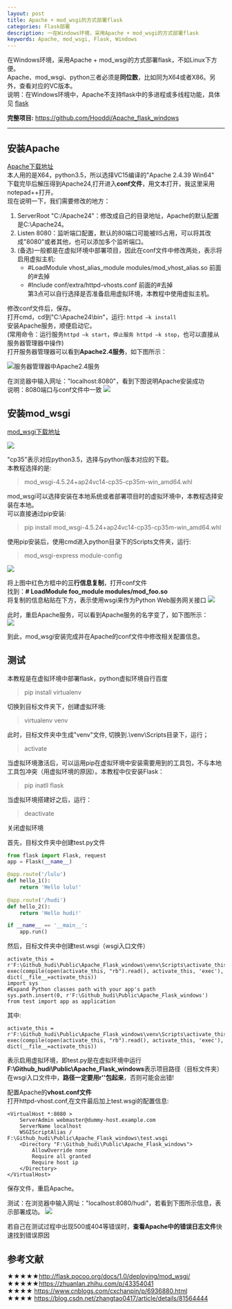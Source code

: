 ```yaml
---
layout: post
title: Apache + mod_wsgi的方式部署flask
categories: Flask部署
description: 一在Windows环境，采用Apache + mod_wsgi的方式部署flask
keywords: Apache, mod_wsgi, Flask, Windows
---
```


在Windows环境，采用Apache + mod_wsgi的方式部署flask，不如Linux下方便。    
Apache、mod_wsgi、python三者必须是**同位数**，比如同为X64或者X86。另外，查看对应的VC版本。  
说明：在Windows环境中，Apache不支持flask中的多进程或多线程功能，具体见 [flask](http://flask.pocoo.org/docs/1.0/deploying/mod_wsgi/)  

**完整项目:** <https://github.com/Hooddi/Apache_flask_windows>  

****
## 安装Apache
[Apache下载地址](https://www.apachelounge.com/download/)  
本人用的是X64，python3.5，所以选择VC15编译的"Apache 2.4.39 Win64"  
下载完毕后解压得到Apache24,打开进入**conf文件**，用文本打开，我这里采用notepad++打开。  
现在说明一下，我们需要修改的地方：  
1. ServerRoot "C:/Apache24"：修改成自己的目录地址，Apache的默认配置是C:\Apache24。  
2. Listen 8080：监听端口配置，默认的80端口可能被IIS占用，可以将其改成"8080"或者其他，也可以添加多个监听端口。  
3. (备选)一般都是在虚拟环境中部署项目，因此在conf文件中修改两处，表示将启用虚拟主机:  
	* #LoadModule vhost_alias_module modules/mod_vhost_alias.so  前面的#去掉
	* #Include conf/extra/httpd-vhosts.conf 前面的#去掉  
第3点可以自行选择是否准备启用虚拟环境，本教程中使用虚拟主机。

修改conf文件后，保存。   
打开cmd，cd到"C:\Apache24\bin"，运行: ```httpd –k install```  
安装Apache服务，顺便启动它。  
(常用命令：运行服务```httpd –k start```，```停止服务 httpd –k stop```，也可以直接从服务器管理器中操作)  
打开服务器管理器可以看到**Apache2.4服务**，如下图所示：
 
![](https://ws1.sinaimg.cn/large/005v4RA1ly1g29grijjq5j30ma09x75d.jpg "服务器管理器中Apache2.4服务")

在浏览器中输入网址："localhost:8080"，看到下图说明Apache安装成功  
说明：8080端口与conf文件中一致 
![](https://ws1.sinaimg.cn/large/005v4RA1ly1g2a9upnwtsj30l5053mxg.jpg)

## 安装mod_wsgi
[mod_wsgi下载地址](https://www.lfd.uci.edu/~gohlke/pythonlibs/#mod_wsgi?tdsourcetag=s_pctim_aiomsg)

![](https://ws1.sinaimg.cn/large/005v4RA1ly1g2aa2t2y02j30q507rq3q.jpg)

"cp35"表示对应python3.5，选择与python版本对应的下载。  
本教程选择的是:
>mod_wsgi-4.5.24+ap24vc14-cp35-cp35m-win_amd64.whl  

mod_wsgi可以选择安装在本地系统或者部署项目时的虚拟环境中，本教程选择安装在本地。  
可以直接通过pip安装:
>pip install mod_wsgi-4.5.24+ap24vc14-cp35-cp35m-win_amd64.whl

使用pip安装后，使用cmd进入python目录下的Scripts文件夹，运行:
>mod_wsgi-express module-config

![](https://ws1.sinaimg.cn/large/005v4RA1ly1g2aau8twvej30r70630ss.jpg)

将上图中红色方框中的**三行信息复制**，打开conf文件  
找到：**# LoadModule foo_module modules/mod_foo.so**  
将复制的信息粘贴在下方，表示使用wsgi来作为Python Web服务网关接口
![](https://ws1.sinaimg.cn/large/005v4RA1ly1g2ab0l6156j30xz06zq36.jpg)

此时，重启Apache服务，可以看到Apache服务的名字变了，如下图所示：  
![](https://ws1.sinaimg.cn/large/005v4RA1ly1g2ab44jxqfj30d209bt8v.jpg)

到此，mod_wsgi安装完成并在Apache的conf文件中修改相关配置信息。 
## 测试
本教程是在虚拟环境中部署flask，python虚拟环境自行百度
>pip install virtualenv
 
切换到目标文件夹下，创建虚拟环境:
>virtualenv venv

此时，目标文件夹中生成"venv"文件, 切换到.\venv\Scripts目录下，运行；
>activate

当虚拟环境激活后，可以运用pip在虚拟环境中安装需要用到的工具包，不与本地工具包冲突（用虚拟环境的原因）。本教程中仅安装Flask：  
>pip inatll flask

当虚拟环境搭建好之后，运行：  
>deactivate

关闭虚拟环境

首先，目标文件夹中创建test.py文件
```python
from flask import Flask, request
app = Flask(__name__)

@app.route('/lulu')
def hello_1():
	return 'Hello lulu!'
	
@app.route('/hudi')
def hello_2():
	return 'Hello hudi!'

if __name__ == '__main__':
	app.run()
```  
然后，目标文件夹中创建test.wsgi（wsgi入口文件）  
```
activate_this = r'F:\Github_hudi\Public\Apache_Flask_windows\venv\Scripts\activate_this.py'
exec(compile(open(activate_this, "rb").read(), activate_this, 'exec'), dict(__file__=activate_this))
import sys
#Expand Python classes path with your app's path
sys.path.insert(0, r'F:\Github_hudi\Public\Apache_Flask_windows')
from test import app as application
```  
其中:
```
activate_this = r'F:\Github_hudi\Public\Apache_Flask_windows\venv\Scripts\activate_this.py'
exec(compile(open(activate_this, "rb").read(), activate_this, 'exec'), dict(__file__=activate_this))
```  
表示启用虚拟环境，即test.py是在虚拟环境中运行  
**F:\Github_hudi\Public\Apache_Flask_windows**表示项目路径（目标文件夹）  
在wsgi入口文件中，**路径一定要用r''包起来**，否则可能会出错!

配置Apache的**vhost.conf文件**  
打开httpd-vhost.conf,在文件最后加上test.wsgi的配置信息:
```
<VirtualHost *:8080 >
	ServerAdmin webmaster@dummy-host.example.com
	ServerName localhost
	WSGIScriptAlias / F:\Github_hudi\Public\Apache_Flask_windows\test.wsgi 	
	<Directory "F:\Github_hudi\Public\Apache_Flask_windows">
		AllowOverride none
		Require all granted
		Require host ip
	</Directory>
</VirtualHost>
```  
保存文件，重启Apache。

测试：在浏览器中输入网址："localhost:8080/hudi"，若看到下图所示信息，表示部署成功。
![](https://ws1.sinaimg.cn/large/005v4RA1ly1g2ad87erdtj30qm0693yt.jpg)

若自己在测试过程中出现500或404等错误时，**查看Apache中的错误日志文件**快速找到错误原因
## 参考文献
★★★★★<http://flask.pocoo.org/docs/1.0/deploying/mod_wsgi/>  
★★★★★<https://zhuanlan.zhihu.com/p/43354041>   
★★★★ <https://www.cnblogs.com/cxchanpin/p/6936880.html>  
★★★★ <https://blog.csdn.net/zhangtao0417/article/details/81564444>  
